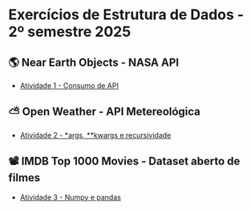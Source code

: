 # Exercícios de Estrutura de Dados - 2º semestre 2025

## 🌎 Near Earth Objects - NASA API

- [Atividade 1 - Consumo de API](./NEO/app.py)

## ⛅ Open Weather - API Metereológica

- [Atividade 2 - *args, **kwargs e recursividade](./OpenWeather/main.py)

## 📽️ IMDB Top 1000 Movies - Dataset aberto de filmes

- [Atividade 3 - Numpy e pandas](./IMDB/IMDB_Top_1000_Movies.py)
